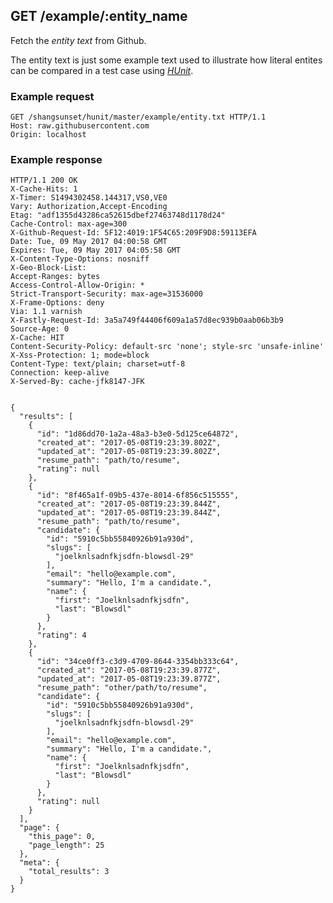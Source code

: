 ## GET /example/:entity_name
Fetch the *entity text* from Github.

The entity text is just some example text used to illustrate how literal
entites can be compared in a test case using [*HUnit*](https://github.com/shangsunset/hunit).

### Example request

    GET /shangsunset/hunit/master/example/entity.txt HTTP/1.1
    Host: raw.githubusercontent.com
    Origin: localhost
    
    
### Example response

    HTTP/1.1 200 OK
    X-Cache-Hits: 1
    X-Timer: S1494302458.144317,VS0,VE0
    Vary: Authorization,Accept-Encoding
    Etag: "adf1355d43286ca52615dbef27463748d1178d24"
    Cache-Control: max-age=300
    X-Github-Request-Id: 5F12:4019:1F54C65:209F9D8:59113EFA
    Date: Tue, 09 May 2017 04:00:58 GMT
    Expires: Tue, 09 May 2017 04:05:58 GMT
    X-Content-Type-Options: nosniff
    X-Geo-Block-List: 
    Accept-Ranges: bytes
    Access-Control-Allow-Origin: *
    Strict-Transport-Security: max-age=31536000
    X-Frame-Options: deny
    Via: 1.1 varnish
    X-Fastly-Request-Id: 3a5a749f44406f609a1a57d8ec939b0aab06b3b9
    Source-Age: 0
    X-Cache: HIT
    Content-Security-Policy: default-src 'none'; style-src 'unsafe-inline'
    X-Xss-Protection: 1; mode=block
    Content-Type: text/plain; charset=utf-8
    Connection: keep-alive
    X-Served-By: cache-jfk8147-JFK
    
    
    {
      "results": [
        {
          "id": "1d86dd70-1a2a-48a3-b3e0-5d125ce64872",
          "created_at": "2017-05-08T19:23:39.802Z",
          "updated_at": "2017-05-08T19:23:39.802Z",
          "resume_path": "path/to/resume",
          "rating": null
        },
        {
          "id": "8f465a1f-09b5-437e-8014-6f856c515555",
          "created_at": "2017-05-08T19:23:39.844Z",
          "updated_at": "2017-05-08T19:23:39.844Z",
          "resume_path": "path/to/resume",
          "candidate": {
            "id": "5910c5bb55840926b91a930d",
            "slugs": [
              "joelknlsadnfkjsdfn-blowsdl-29"
            ],
            "email": "hello@example.com",
            "summary": "Hello, I'm a candidate.",
            "name": {
              "first": "Joelknlsadnfkjsdfn",
              "last": "Blowsdl"
            }
          },
          "rating": 4
        },
        {
          "id": "34ce0ff3-c3d9-4709-8644-3354bb333c64",
          "created_at": "2017-05-08T19:23:39.877Z",
          "updated_at": "2017-05-08T19:23:39.877Z",
          "resume_path": "other/path/to/resume",
          "candidate": {
            "id": "5910c5bb55840926b91a930d",
            "slugs": [
              "joelknlsadnfkjsdfn-blowsdl-29"
            ],
            "email": "hello@example.com",
            "summary": "Hello, I'm a candidate.",
            "name": {
              "first": "Joelknlsadnfkjsdfn",
              "last": "Blowsdl"
            }
          },
          "rating": null
        }
      ],
      "page": {
        "this_page": 0,
        "page_length": 25
      },
      "meta": {
        "total_results": 3
      }
    }
    
    


